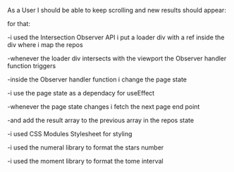 As a User I should be able to keep scrolling and new results should appear:

for that:

-i used the Intersection Observer API i put a loader div with a ref  inside the div where i map the repos 

-whenever the loader div intersects with the viewport the Observer handler function triggers 

-inside the Observer handler function i change the page state 

-i use the page state as a dependacy for useEffect 

-whenever the page state changes i fetch the next page end point

-and add the result array to the previous array in the repos state 


-i used CSS Modules Stylesheet for styling 

-i used the numeral library to format the  stars number

-i used the moment library to format the tome interval 
